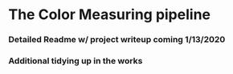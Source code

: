 # The Color Measuring pipeline

### Detailed Readme w/ project writeup coming 1/13/2020

### Additional tidying up in the works

